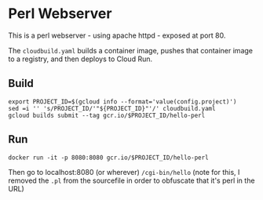 # Perl Webserver

This is a perl webserver - using apache httpd - exposed at port 80.

The `cloudbuild.yaml` builds a container image, pushes that container image to a registry, and then deploys to Cloud Run.


## Build

```
export PROJECT_ID=$(gcloud info --format='value(config.project)')
sed =i '' 's/PROJECT_ID/'"${PROJECT_ID}"'/' cloudbuild.yaml
gcloud builds submit --tag gcr.io/$PROJECT_ID/hello-perl
```

## Run

```
docker run -it -p 8080:8080 gcr.io/$PROJECT_ID/hello-perl
```

Then go to localhost:8080 (or wherever) `/cgi-bin/hello` (note for this, I removed the `.pl` from the sourcefile in order to obfuscate that it's perl in the URL)

